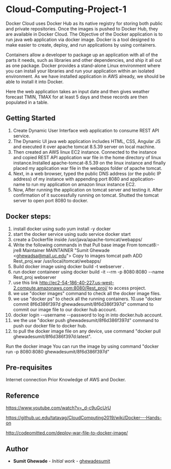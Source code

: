 # Cloud-Computing-Project-1
Docker Cloud uses Docker Hub as its native registry for storing both public and private repositories. 
Once the images is pushed to Docker Hub, they are available in Docker Cloud.
The Objective of the Docker application is to run  java web application via docker image. Docker is a tool designed to make easier to create, deploy, and run applications by using containers.

Containers allow a developer to package up an application with all of the parts it needs, such as libraries and other dependencies, and ship it all out as one package.
Docker provides a stand-alone Linux environment where you can install your libraries and run your application within an isolated environment. As we have installed application in AWS already, we should be able to install it into Docker.

Here the web application takes an input date and then gives weather forecast TMIN, TMAX for at least 5 days and these records are then populated in a table.

## Getting Started
1. Create Dynamic User Interface web application to consume REST API service. 
2. The Dynamic UI java web application includes HTML, CSS, Angular JS and executed it over apache tomcat 8.5.39 server on local machine.
3. Then created an AWS linux EC2 instance. Connected to the instance and copied REST API application war file in the home directory of linux instance.Installed apache-tomcat-8.5.39 on the linux instance and finally placed my application war file in the webapps folder of apache tomcat.
4. Next, in a web browser, typed the public DNS address (or the public IP address) of my instance with appending port 8080 and application-name to run my application on amazon linux instance EC2.
5. Now, After running the application on tomcat server and testing it. After confirmation of it successfully running on tomcat. Shutted the tomcat server to open port 8080 to docker.

## Docker steps:
1. install docker using sudo yum install -y docker
2. start the docker service using sudo service docker start
3. create a Dockerfile inside /usr/java/apache-tomcat/webapps/
4. Write the following commands in that Pull base image From tomcat8:-jre8 Maintainer MAINTAINER "Sumit Ghewade <ghewadsa@mail.uc.edu"> Copy to images tomcat path ADD Rest_proj.war /usr/local/tomcat/webapps/
5. Build docker image using docker build -t webserver .
6. run docker containeer using docker build -it --rm -p 8080:8080 --name Rest_proj webserver
7. use this link http://ec2-54-186-40-227.us-west-2.compute.amazonaws.com:8080/Rest_proj/ to access project.
8. we use "docker images" command to check all the docker image files.
9. we use "docker ps" to check all the running containers. 10.use "docker commit 8f6d386f397d ghewadesumit/8f6d386f397d" command to commit our image file to our docker hub account.
10. docker login --username --password to log in into docker.hub account.
11. we the use "docker push ghewadesumit/8f6d386f397d" command to push our docker file to docker hub.
12. to pull the docker image file on any device, use command "docker pull ghewadesumit/8f6d386f397d:latest".

Run the docker image
You can run the image by using command "docker run -p 8080:8080 ghewadesumit/8f6d386f397d"

## Pre-requisites
Internet connection 
Prior Knowledge of AWS and Docker.

## Reference

https://www.youtube.com/watch?v=_d-c9uGcUrU

https://github.uc.edu/tatavag/CloudComputing2019/wiki/Docker---Hands-on
 
http://codeomitted.com/deploy-war-file-to-docker-image/

## Author

* **Sumit Ghewade** - *Initial work* - [ghewadesumit](https://github.com/ghewadesumit)
